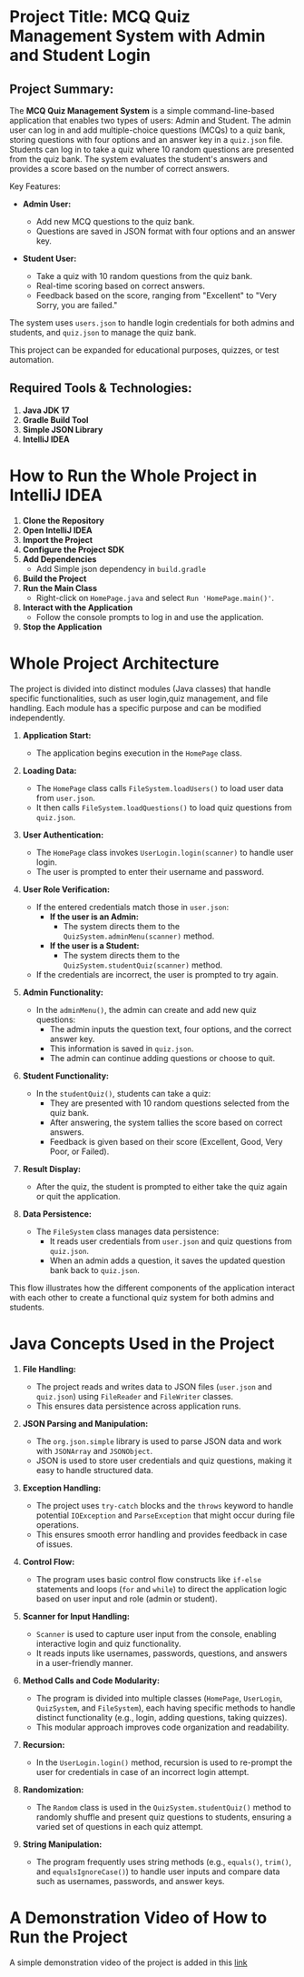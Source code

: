 # Project Title: MCQ Quiz Management System with Admin and Student Login

## Project Summary:

The **MCQ Quiz Management System** is a simple command-line-based application that enables two types of users: Admin and Student. The admin user can log in and add multiple-choice questions (MCQs) to a quiz bank, storing questions with four options and an answer key in a `quiz.json` file. Students can log in to take a quiz where 10 random questions are presented from the quiz bank. The system evaluates the student's answers and provides a score based on the number of correct answers.

Key Features:
- **Admin User:**
  - Add new MCQ questions to the quiz bank.
  - Questions are saved in JSON format with four options and an answer key.
  
- **Student User:**
  - Take a quiz with 10 random questions from the quiz bank.
  - Real-time scoring based on correct answers.
  - Feedback based on the score, ranging from "Excellent" to "Very Sorry, you are failed."
  
The system uses `users.json` to handle login credentials for both admins and students, and `quiz.json` to manage the quiz bank.

This project can be expanded for educational purposes, quizzes, or test automation.

## Required Tools & Technologies:

1. **Java JDK 17**
2. **Gradle Build Tool**
3. **Simple JSON Library**
4. **IntelliJ IDEA**

# How to Run the Whole Project in IntelliJ IDEA

1. **Clone the Repository**
2. **Open IntelliJ IDEA**
3. **Import the Project**
4. **Configure the Project SDK**
5. **Add Dependencies**
   - Add Simple json dependency in `build.gradle`
7. **Build the Project**
8. **Run the Main Class**
   - Right-click on `HomePage.java` and select `Run 'HomePage.main()'`.
9. **Interact with the Application**
   - Follow the console prompts to log in and use the application.
10. **Stop the Application**


# Whole Project Architecture

The project is divided into distinct modules (Java classes) that handle specific functionalities, such as user login,quiz management, and file handling. Each module has a specific purpose and can be modified independently. 

1. **Application Start:**
   - The application begins execution in the `HomePage` class.

2. **Loading Data:**
   - The `HomePage` class calls `FileSystem.loadUsers()` to load user data from `user.json`.
   - It then calls `FileSystem.loadQuestions()` to load quiz questions from `quiz.json`.

3. **User Authentication:**
   - The `HomePage` class invokes `UserLogin.login(scanner)` to handle user login.
   - The user is prompted to enter their username and password.

4. **User Role Verification:**
   - If the entered credentials match those in `user.json`:
     - **If the user is an Admin:**
       - The system directs them to the `QuizSystem.adminMenu(scanner)` method.
     - **If the user is a Student:**
       - The system directs them to the `QuizSystem.studentQuiz(scanner)` method.
   - If the credentials are incorrect, the user is prompted to try again.

5. **Admin Functionality:**
   - In the `adminMenu()`, the admin can create and add new quiz questions:
     - The admin inputs the question text, four options, and the correct answer key.
     - This information is saved in `quiz.json`.
     - The admin can continue adding questions or choose to quit.

6. **Student Functionality:**
   - In the `studentQuiz()`, students can take a quiz:
     - They are presented with 10 random questions selected from the quiz bank.
     - After answering, the system tallies the score based on correct answers.
     - Feedback is given based on their score (Excellent, Good, Very Poor, or Failed).

7. **Result Display:**
   - After the quiz, the student is prompted to either take the quiz again or quit the application.

8. **Data Persistence:**
   - The `FileSystem` class manages data persistence:
     - It reads user credentials from `user.json` and quiz questions from `quiz.json`.
     - When an admin adds a question, it saves the updated question bank back to `quiz.json`.

This flow illustrates how the different components of the application interact with each other to create a functional quiz system for both admins and students.

# Java Concepts Used in the Project

1. **File Handling:**
   - The project reads and writes data to JSON files (`user.json` and `quiz.json`) using `FileReader` and `FileWriter` classes.
   - This ensures data persistence across application runs.

2. **JSON Parsing and Manipulation:**
   - The `org.json.simple` library is used to parse JSON data and work with `JSONArray` and `JSONObject`.
   - JSON is used to store user credentials and quiz questions, making it easy to handle structured data.

3. **Exception Handling:**
   - The project uses `try-catch` blocks and the `throws` keyword to handle potential `IOException` and `ParseException` that might occur during file operations.
   - This ensures smooth error handling and provides feedback in case of issues.

4. **Control Flow:**
   - The program uses basic control flow constructs like `if-else` statements and loops (`for` and `while`) to direct the application logic based on user input and role (admin or student).

5. **Scanner for Input Handling:**
   - `Scanner` is used to capture user input from the console, enabling interactive login and quiz functionality.
   - It reads inputs like usernames, passwords, questions, and answers in a user-friendly manner.

6. **Method Calls and Code Modularity:**
   - The program is divided into multiple classes (`HomePage`, `UserLogin`, `QuizSystem`, and `FileSystem`), each having specific methods to handle distinct functionality (e.g., login, adding questions, taking quizzes).
   - This modular approach improves code organization and readability.

7. **Recursion:**
   - In the `UserLogin.login()` method, recursion is used to re-prompt the user for credentials in case of an incorrect login attempt.

8. **Randomization:**
   - The `Random` class is used in the `QuizSystem.studentQuiz()` method to randomly shuffle and present quiz questions to students, ensuring a varied set of questions in each quiz attempt.

9. **String Manipulation:**
   - The program frequently uses string methods (e.g., `equals()`, `trim()`, and `equalsIgnoreCase()`) to handle user inputs and compare data such as usernames, passwords, and answer keys.
  
# A Demonstration Video of How to Run the Project

A simple demonstration video of the project is added in this [link](https://drive.google.com/file/d/1qKLzXhz68kHyQamSHaHGEJbWp_5ZaNsE/view?usp=sharing)







